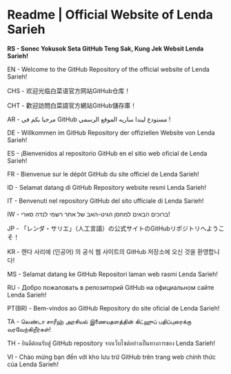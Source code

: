 # Readme | Official Website of Lenda Sarieh
**RS - Sonec Yokusok Seta GitHub Teng Sak, Kung Jek Websit Lenda Sarieh!**

EN - Welcome to the GitHub Repository of the official website of Lenda Sarieh!

CHS - 欢迎光临白菜语官方网站GitHub仓库！

CHT - 歡迎訪問白菜語官方網站GitHub儲存庫！

AR - مرحبا بكم في GitHub مستودع ليندا ساريه الموقع الرسمي !

DE - Willkommen im GitHub Repository der offiziellen Website von Lenda Sarieh!

ES - ¡Bienvenidos al repositorio GitHub en el sitio web oficial de Lenda Sarieh!

FR - Bienvenue sur le dépôt GitHub du site officiel de Lenda Sarieh!

ID - Selamat datang di GitHub Repository website resmi Lenda Sarieh!

IT - Benvenuti nel repository GitHub del sito ufficiale di Lenda Sarieh!

IW - ברוכים הבאים למחסן הגיט-האב של אתר רשמי לנדה סארי!

JP - 「レンダ・サリエ」（人工言語）の公式サイトのGitHubリポジトリへようこそ！

KR - 렌다 사리에 (인공어) 의 공식 웹 사이트의 GitHub 저장소에 오신 것을 환영합니다!

MS - Selamat datang ke GitHub Repositori laman web rasmi Lenda Sarieh!

RU - Добро пожаловать в репозиторий GitHub на официальном сайте Lenda Sarieh!

PT(BR) - Bem-vindos ao GitHub Repository do site oficial de Lenda Sarieh!

TA - லெண்டா சாரீஹ் அரசியல் இணையதளத்தின் கிட்ஹுப் பதிப்புரைக்கு வரவேற்கிறீர்கள்!

TH - ยินดีต้อนรับสู่ GitHub repository จากเว็บไซต์อย่างเป็นทางการของ Lenda Sarieh!

VI - Chào mừng bạn đến với kho lưu trữ GitHub trên trang web chính thức của Lenda Sarieh!
